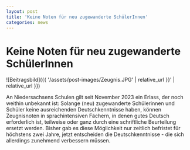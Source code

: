 ```yaml
---
layout: post
title: 'Keine Noten für neu zugewanderte SchülerInnen'
categories: news
---
```



Keine Noten für neu zugewanderte SchülerInnen
=============================================


![Beitragsbild]({{ '/assets/post-images/Zeugnis.JPG' | relative_url }}' | relative_url }})

An Niedersachsens Schulen gilt seit November 2023 ein Erlass, der noch weithin unbekannt ist: Solange (neu) zugewanderte Schülerinnen und Schüler keine ausreichenden Deutschkenntnisse haben, können Zeugnisnoten in sprachintensiven Fächern, in denen gutes Deutsch erforderlich ist, teilweise oder ganz durch eine schriftliche Beurteilung ersetzt werden. Bisher gab es diese Möglichkeit nur zeitlich befristet für höchstens zwei Jahre, jetzt entscheiden die Deutschkenntnisse \- die sich allerdings zunehmend verbessern müssen.

